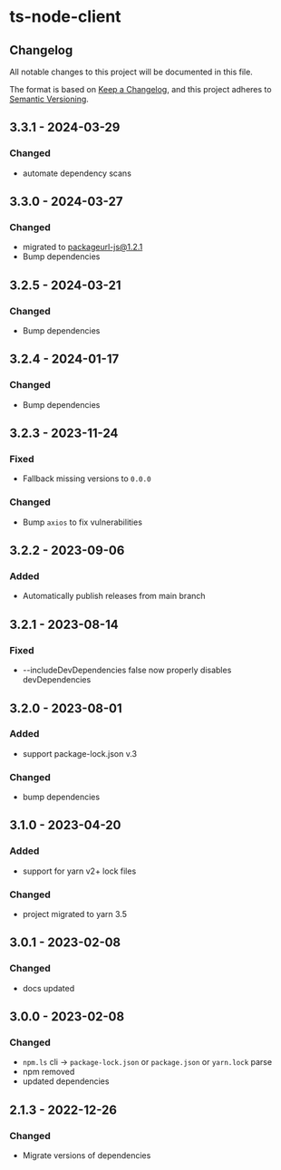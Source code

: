 # ts-node-client

## Changelog

All notable changes to this project will be documented in this file.

The format is based on [Keep a Changelog](https://keepachangelog.com/en/1.0.0/),
and this project adheres to [Semantic Versioning](https://semver.org/spec/v2.0.0.html).


## 3.3.1 - 2024-03-29

### Changed
* automate dependency scans


## 3.3.0 - 2024-03-27

### Changed
* migrated to packageurl-js@1.2.1
* Bump dependencies


## 3.2.5 - 2024-03-21

### Changed
* Bump dependencies


## 3.2.4 - 2024-01-17

### Changed
* Bump dependencies


## 3.2.3 - 2023-11-24

### Fixed
* Fallback missing versions to `0.0.0`

### Changed
* Bump `axios` to fix vulnerabilities


## 3.2.2 - 2023-09-06

### Added
* Automatically publish releases from main branch


## 3.2.1 - 2023-08-14

### Fixed
* --includeDevDependencies false now properly disables devDependencies


## 3.2.0 - 2023-08-01

### Added
* support package-lock.json v.3

### Changed
* bump dependencies


## 3.1.0 - 2023-04-20

### Added
* support for yarn v2+ lock files
  
### Changed
* project migrated to yarn 3.5


## 3.0.1 - 2023-02-08

### Changed
* docs updated


## 3.0.0 - 2023-02-08

### Changed
* `npm.ls` cli -> `package-lock.json` or `package.json` or `yarn.lock` parse
* npm removed
* updated dependencies


## 2.1.3 - 2022-12-26

### Changed
* Migrate versions of dependencies
